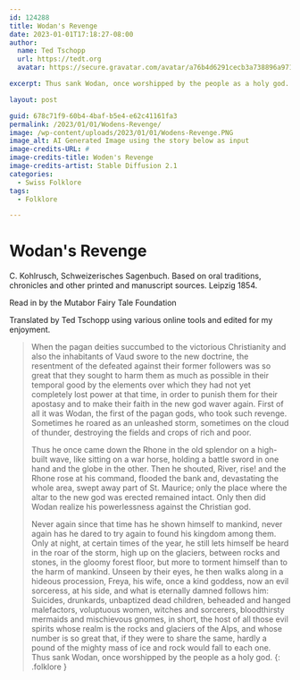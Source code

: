 ```yaml
---
id: 124288
title: Wodan's Revenge
date: 2023-01-01T17:18:27-08:00 
author:
  name: Ted Tschopp
  url: https://tedt.org
  avatar: https://secure.gravatar.com/avatar/a76b4d6291cecb3a738896a971bfb903?s=512&d=mp&r=g

excerpt: Thus sank Wodan, once worshipped by the people as a holy god.

layout: post

guid: 678c71f9-60b4-4baf-b5e4-e62c41161fa3
permalink: /2023/01/01/Wodens-Revenge/
image: /wp-content/uploads/2023/01/01/Wodens-Revenge.PNG
image_alt: AI Generated Image using the story below as input
image-credits-URL: #
image-credits-title: Woden's Revenge
image-credits-artist: Stable Diffusion 2.1
categories:
  - Swiss Folklore
tags:
  - Folklore

---
```

# Wodan's Revenge

C. Kohlrusch, Schweizerisches Sagenbuch. Based on oral traditions, chronicles and other printed and manuscript sources. Leipzig 1854.

Read in by the Mutabor Fairy Tale Foundation

Translated by Ted Tschopp using various online tools and edited for my enjoyment. 

> When the pagan deities succumbed to the victorious Christianity and also the inhabitants of Vaud swore to the new doctrine, the resentment of the defeated against their former followers was so great that they sought to harm them as much as possible in their temporal good by the elements over which they had not yet completely lost power at that time, in order to punish them for their apostasy and to make their faith in the new god waver again. First of all it was Wodan, the first of the pagan gods, who took such revenge. Sometimes he roared as an unleashed storm, sometimes on the cloud of thunder, destroying the fields and crops of rich and poor.
>
>Thus he once came down the Rhone in the old splendor on a high-built wave, like sitting on a war horse, holding a battle sword in one hand and the globe in the other. Then he shouted, River, rise! and the Rhone rose at his command, flooded the bank and, devastating the whole area, swept away part of St. Maurice; only the place where the altar to the new god was erected remained intact. Only then did Wodan realize his powerlessness against the Christian god.
>
>Never again since that time has he shown himself to mankind, never again has he dared to try again to found his kingdom among them. Only at night, at certain times of the year, he still lets himself be heard in the roar of the storm, high up on the glaciers, between rocks and stones, in the gloomy forest floor, but more to torment himself than to the harm of mankind. Unseen by their eyes, he then walks along in a hideous procession, Freya, his wife, once a kind goddess, now an evil sorceress, at his side, and what is eternally damned follows him: Suicides, drunkards, unbaptized dead children, beheaded and hanged malefactors, voluptuous women, witches and sorcerers, bloodthirsty mermaids and mischievous gnomes, in short, the host of all those evil spirits whose realm is the rocks and glaciers of the Alps, and whose number is so great that, if they were to share the same, hardly a pound of the mighty mass of ice and rock would fall to each one. Thus sank Wodan, once worshipped by the people as a holy god.
{: .folklore }